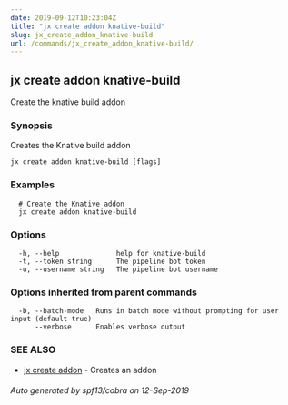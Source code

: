 ```yaml
---
date: 2019-09-12T10:23:04Z
title: "jx create addon knative-build"
slug: jx_create_addon_knative-build
url: /commands/jx_create_addon_knative-build/
---
```

## jx create addon knative-build

Create the knative build addon

### Synopsis

Creates the Knative build addon

```
jx create addon knative-build [flags]
```

### Examples

```
  # Create the Knative addon
  jx create addon knative-build
```

### Options

```
  -h, --help              help for knative-build
  -t, --token string      The pipeline bot token
  -u, --username string   The pipeline bot username
```

### Options inherited from parent commands

```
  -b, --batch-mode   Runs in batch mode without prompting for user input (default true)
      --verbose      Enables verbose output
```

### SEE ALSO

* [jx create addon](/commands/jx_create_addon/)	 - Creates an addon

###### Auto generated by spf13/cobra on 12-Sep-2019
